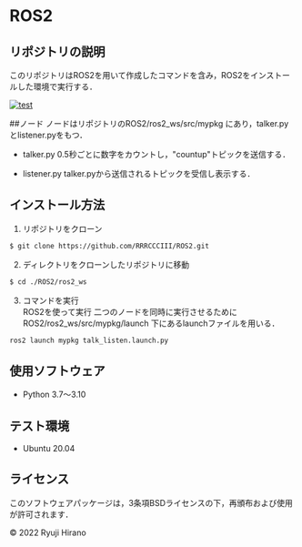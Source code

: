 # ROS2

## リポジトリの説明

このリポジトリはROS2を用いて作成したコマンドを含み，ROS2をインストールした環境で実行する．

[![test](https://github.com/RRRCCCIII/ROS2/actions/workflows/test.yml/badge.svg)](https://github.com/RRRCCCIII/ROS2/actions/workflows/test.yml)

##ノード
ノードはリポジトリのROS2/ros2_ws/src/mypkg にあり，talker.pyとlistener.pyをもつ．

- talker.py
0.5秒ごとに数字をカウントし，"countup"トピックを送信する．

- listener.py
talker.pyから送信されるトピックを受信し表示する．

## インストール方法
1. リポジトリをクローン

```bash  
$ git clone https://github.com/RRRCCCIII/ROS2.git
```

2. ディレクトリをクローンしたリポジトリに移動
```bash
$ cd ./ROS2/ros2_ws
```

3. コマンドを実行  
ROS2を使って実行
二つのノードを同時に実行させるために ROS2/ros2_ws/src/mypkg/launch 下にあるlaunchファイルを用いる．
```bash
ros2 launch mypkg talk_listen.launch.py
```

## 使用ソフトウェア
- Python 3.7〜3.10

## テスト環境
- Ubuntu 20.04

## ライセンス
このソフトウェアパッケージは，3条項BSDライセンスの下，再頒布および使用が許可されます．

© 2022 Ryuji Hirano
